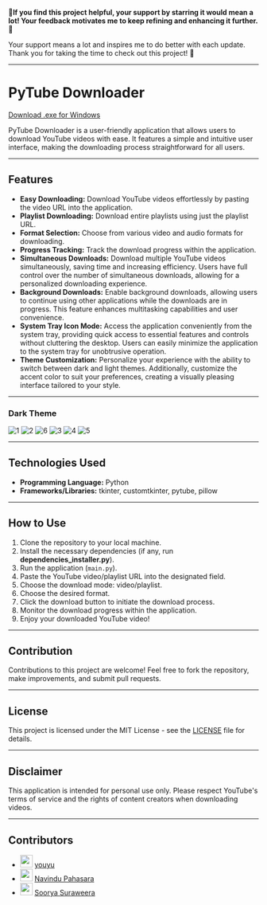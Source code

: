 🌟**If you find this project helpful, your support by starring it would mean a lot! Your feedback motivates me to keep refining and enhancing it further.** 🚀

Your support means a lot and inspires me to do better with each update. Thank you for taking the time to check out this project! 🥰

---

# PyTube Downloader

[Download .exe for Windows](https://github.com/Thisal-D/PyTube-Downloader/tree/main/Windows%20Installer)

PyTube Downloader is a user-friendly application that allows users to download YouTube videos with ease. It features a simple and intuitive user interface, making the downloading process straightforward for all users.

---

## Features

- **Easy Downloading:** Download YouTube videos effortlessly by pasting the video URL into the application.
- **Playlist Downloading:** Download entire playlists using just the playlist URL.
- **Format Selection:** Choose from various video and audio formats for downloading.
- **Progress Tracking:** Track the download progress within the application.
- **Simultaneous Downloads:** Download multiple YouTube videos simultaneously, saving time and increasing efficiency. Users have full control over the number of simultaneous downloads, allowing for a personalized downloading experience.
- **Background Downloads:** Enable background downloads, allowing users to continue using other applications while the downloads are in progress. This feature enhances multitasking capabilities and user convenience.
- **System Tray Icon Mode:** Access the application conveniently from the system tray, providing quick access to essential features and controls without cluttering the desktop. Users can easily minimize the application to the system tray for unobtrusive operation.
- **Theme Customization:** Personalize your experience with the ability to switch between dark and light themes. Additionally, customize the accent color to suit your preferences, creating a visually pleasing interface tailored to your style.

---

### Dark Theme

![1](https://github.com/Thisal-D/PyTube-Downloader/assets/93121062/be798646-ccc8-4691-8084-c2f4969e5069)
![2](https://github.com/Thisal-D/PyTube-Downloader/assets/93121062/262aa64c-1a42-43a9-b932-620ebc2faa52)
![6](https://github.com/Thisal-D/PyTube-Downloader/assets/93121062/7230212f-0948-43f2-80f3-3850b71c36f0)
![3](https://github.com/Thisal-D/PyTube-Downloader/assets/93121062/72a1bffd-e4a2-4fef-ba3f-903f1875b6d2)
![4](https://github.com/Thisal-D/PyTube-Downloader/assets/93121062/78e3ff84-962e-4b69-8b12-9a93fbea4978)
![5](https://github.com/Thisal-D/PyTube-Downloader/assets/93121062/bb01e14e-6ca8-4be0-ba07-c43e64af400a)

---


## Technologies Used

- **Programming Language:** Python
- **Frameworks/Libraries:** tkinter, customtkinter, pytube, pillow

---

## How to Use

1. Clone the repository to your local machine.
2. Install the necessary dependencies (if any, run **dependencies_installer.py**).
3. Run the application (``main.py``).
4. Paste the YouTube video/playlist URL into the designated field.
5. Choose the download mode: video/playlist.
6. Choose the desired format.
7. Click the download button to initiate the download process.
8. Monitor the download progress within the application.
9. Enjoy your downloaded YouTube video!

---

## Contribution

Contributions to this project are welcome! Feel free to fork the repository, make improvements, and submit pull requests.

---

## License

This project is licensed under the MIT License - see the [LICENSE](LICENSE) file for details.

---

## Disclaimer

This application is intended for personal use only. Please respect YouTube's terms of service and the rights of content creators when downloading videos.

---

## Contributors

- [<img src="https://github.com/childeyouyu.png?size=25" width="25">](https://github.com/childeyouyu) [youyu](https://github.com/childeyouyu)
- [<img src="https://github.com/Navindu21.png?size=25" width="25">](https://github.com/Navindu21) [Navindu Pahasara](https://github.com/Navindu21)
- [<img src="https://github.com/sooryasuraweera.png?size=25" width="25">](https://github.com/sooryasuraweera) [Soorya Suraweera](https://github.com/sooryasuraweera)
